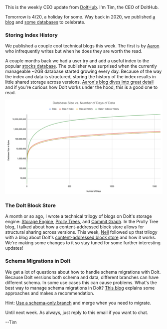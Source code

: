 This is the weekly CEO update from [DoltHub](https://www.dolthub.com/). I'm Tim, the CEO of DoltHub. 

Tomorrow is 4/20, a holiday for some. Way back in 2020, we published [a blog](https://www.dolthub.com/blog/2020-04-20-cannabis-data-sets/) and [some databases](https://www.dolthub.com/repositories/dolthub/cannabis-testing-wa) to celebrate.

### Storing Index History

We published a couple cool technical blogs this week. The first is by [Aaron](https://www.dolthub.com/team#aaron) who infrequently writes but when he does they are worth the read. 

A couple months back we had a user try and add a useful index to the popular [stocks database](https://www.dolthub.com/repositories/post-no-preference/stocks). The publisher was surprised when the currently manageable ~2GB database started growing every day. Because of the way the index and data is structured, storing the history of the index results in little shared storage across versions. [Aaron's blog dives into great detail](https://www.dolthub.com/blog/2024-04-12-study-in-structural-sharing/) and if you're curious how Dolt works under the hood, this is a good one to read.

[![Bad Index](../images/bad-index-graph.png)](https://www.dolthub.com/blog/2024-04-12-study-in-structural-sharing/)

### The Dolt Block Store

A month or so ago, I wrote a technical trilogy of blogs on Dolt's storage engine: [Storage Engine](https://www.dolthub.com/blog/2024-02-29-storage-engine/), [Prolly Trees](https://www.dolthub.com/blog/2024-03-03-prolly-trees/), and [Commit Graph](https://www.dolthub.com/blog/2024-03-05-commit-graph/). In the Prolly Tree blog, I talked about how a content-addressed block store allows for structural sharing across versions. This week, [Neil](https://www.dolthub.com/team#neil) followed up that trilogy with a blog about Dolt's [content-addressed block store](https://www.dolthub.com/blog/2024-04-17-dolt-storage-review/) and how it works. We're making some changes to it so stay tuned for some further interesting updates!

### Schema Migrations in Dolt

We get a lot of questions about how to handle schema migrations with Dolt. Because Dolt versions both schema and data, different branches can have different schema. In some use cases this can cause problems. What's the best way to manage schema migrations in Dolt? [This blog](https://www.dolthub.com/blog/2024-04-18-dolt-schema-migrations/) explains some approaches and makes a recommendation. 

Hint: [Use a schema-only branch](https://www.dolthub.com/blog/2024-04-18-dolt-schema-migrations/#schema-branch-and-merge) and merge when you need to migrate.

Until next week. As always, just reply to this email if you want to chat.

--Tim